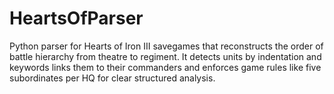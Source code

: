 # HeartsOfParser
Python parser for Hearts of Iron III savegames that reconstructs the order of battle hierarchy from theatre to regiment. It detects units by indentation and keywords links them to their commanders and enforces game rules like five subordinates per HQ for clear structured analysis.
